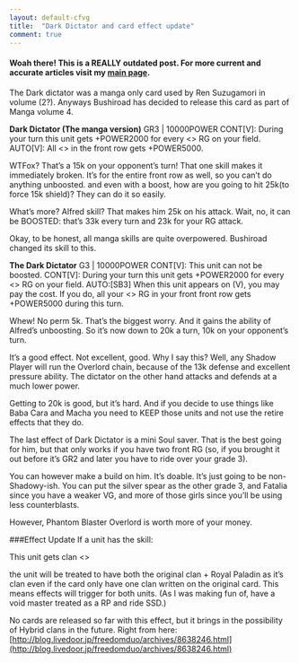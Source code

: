 ```yaml
---
layout: default-cfvg
title:  "Dark Dictator and card effect update"
comment: true
---
```

#### Woah there! This is a REALLY outdated post. For more current and accurate articles visit my [main page](/cfvg).

The Dark dictator was a manga only card used by Ren Suzugamori in volume (2?). Anyways Bushiroad has decided to release this card as part of Manga volume 4.

**Dark Dictator (The manga version)**
GR3 | 10000POWER
CONT[V]: During your turn this unit gets +POWER2000 for every <<Shadow Paladin>> RG on your field.
AUTO[V]: All <<Shadow Paladin>> in the front row gets +POWER5000.

<!-- more -->

WTFox? That’s a 15k on your opponent’s turn! That one skill makes it immediately broken. It’s for the entire front row as well, so you can’t do anything unboosted. and even with a boost, how are you going to hit 25k(to force 15k shield)? They can do it so easily.

What’s more? Alfred skill? That makes him 25k on his attack. Wait, no, it can be BOOSTED: that’s 33k every turn and 23k for your RG attack.

Okay, to be honest, all manga skills are quite overpowered. Bushiroad changed its skill to this.

**The Dark Dictator**
G3 | 10000POWER
CONT[V]: This unit can not be boosted.
CONT[V]: During your turn this unit gets +POWER2000 for every <<Shadow Paladin>> RG on your field.
AUTO:[SB3] When this unit appears on (V), you may pay the cost. If you do, all your <<Shadow Paladin>> RG in your front front row gets +POWER5000 during this turn.

Whew! No perm 5k. That’s the biggest worry. And it gains the ability of Alfred’s unboosting. So it’s now down to 20k a turn, 10k on your opponent’s turn.

It’s a good effect. Not excellent, good. Why I say this? Well, any Shadow Player will run the Overlord chain, because of the 13k defense and excellent pressure ability.  The dictator on the other hand attacks and defends at a much lower power.

Getting to 20k is good, but it’s hard. And if you decide to use things like Baba Cara and Macha you need to KEEP those units and not use the retire effects that they do.

The last effect of Dark Dictator is a mini Soul saver. That is the best going for him, but that only works if you have two front RG (so, if you brought it out before it’s GR2 and later you have to ride over your grade 3).

You can however make a build on him. It’s doable. It’s just going to be non-Shadowy-ish. You can put the silver spear as the other grade 3, and Fatalia since you have a weaker VG, and more of those girls since you’ll be using less counterblasts.

However, Phantom Blaster Overlord is worth more of your money.

###Effect Update
If a unit has the skill:
 
This unit gets clan <<Royal Paladin>>
 
the unit will be treated to have both the  original clan + Royal Paladin as it’s clan even if the card only have one clan written on the original card. This means effects will trigger for both units. (As I was making fun of, have a void master treated as a RP and ride SSD.)
 
No cards are released so far with this effect, but it brings in the possibility of Hybrid clans in the future.
Right from here: [http://blog.livedoor.jp/freedomduo/archives/8638246.html](http://blog.livedoor.jp/freedomduo/archives/8638246.html)